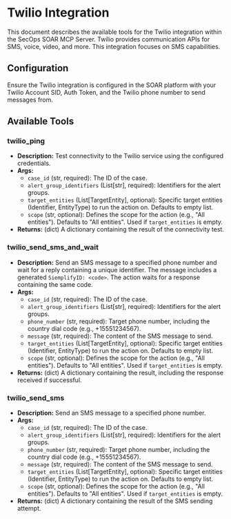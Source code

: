 # Twilio Integration

This document describes the available tools for the Twilio integration within the SecOps SOAR MCP Server. Twilio provides communication APIs for SMS, voice, video, and more. This integration focuses on SMS capabilities.

## Configuration

Ensure the Twilio integration is configured in the SOAR platform with your Twilio Account SID, Auth Token, and the Twilio phone number to send messages from.

## Available Tools

### twilio_ping
- **Description:** Test connectivity to the Twilio service using the configured credentials.
- **Args:**
    - `case_id` (str, required): The ID of the case.
    - `alert_group_identifiers` (List[str], required): Identifiers for the alert groups.
    - `target_entities` (List[TargetEntity], optional): Specific target entities (Identifier, EntityType) to run the action on. Defaults to empty list.
    - `scope` (str, optional): Defines the scope for the action (e.g., "All entities"). Defaults to "All entities". Used if `target_entities` is empty.
- **Returns:** (dict) A dictionary containing the result of the connectivity test.

### twilio_send_sms_and_wait
- **Description:** Send an SMS message to a specified phone number and wait for a reply containing a unique identifier. The message includes a generated `SiemplifyID: <code>`. The action waits for a response containing the same code.
- **Args:**
    - `case_id` (str, required): The ID of the case.
    - `alert_group_identifiers` (List[str], required): Identifiers for the alert groups.
    - `phone_number` (str, required): Target phone number, including the country dial code (e.g., +15551234567).
    - `message` (str, required): The content of the SMS message to send.
    - `target_entities` (List[TargetEntity], optional): Specific target entities (Identifier, EntityType) to run the action on. Defaults to empty list.
    - `scope` (str, optional): Defines the scope for the action (e.g., "All entities"). Defaults to "All entities". Used if `target_entities` is empty.
- **Returns:** (dict) A dictionary containing the result, including the response received if successful.

### twilio_send_sms
- **Description:** Send an SMS message to a specified phone number.
- **Args:**
    - `case_id` (str, required): The ID of the case.
    - `alert_group_identifiers` (List[str], required): Identifiers for the alert groups.
    - `phone_number` (str, required): Target phone number, including the country dial code (e.g., +15551234567).
    - `message` (str, required): The content of the SMS message to send.
    - `target_entities` (List[TargetEntity], optional): Specific target entities (Identifier, EntityType) to run the action on. Defaults to empty list.
    - `scope` (str, optional): Defines the scope for the action (e.g., "All entities"). Defaults to "All entities". Used if `target_entities` is empty.
- **Returns:** (dict) A dictionary containing the result of the SMS sending attempt.
